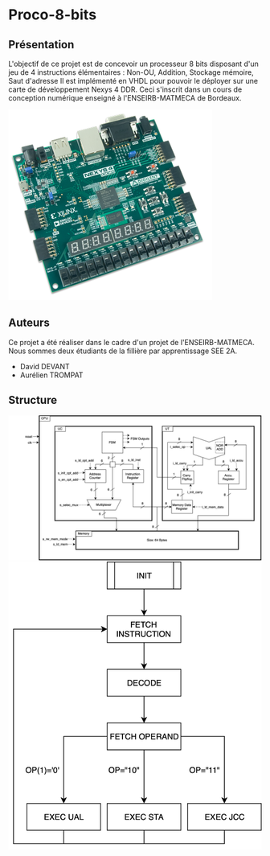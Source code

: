 # Proco-8-bits

## Présentation

L'objectif de ce projet est de concevoir un processeur 8 bits disposant d'un jeu de 4 instructions élémentaires : Non-OU, Addition, Stockage mémoire, Saut d'adresse
Il est implémenté en VHDL pour pouvoir le déployer sur une carte de développement Nexys 4 DDR.
Ceci s'inscrit dans un cours de conception numérique enseigné à l'ENSEIRB-MATMECA de Bordeaux.

![Alt text](doc/photo/nexys4_ddr.png "Nexys 4 DDR")

## Auteurs
Ce projet a été réaliser dans le cadre d'un projet de l'ENSEIRB-MATMECA. Nous sommes deux étudiants de la fillière par apprentissage SEE 2A.
* David DEVANT
* Aurélien TROMPAT

## Structure

![Alt text](doc/VHDL_Diagram.png "Structure")
![Alt text](doc/FSMDiagram.png "FSM")
